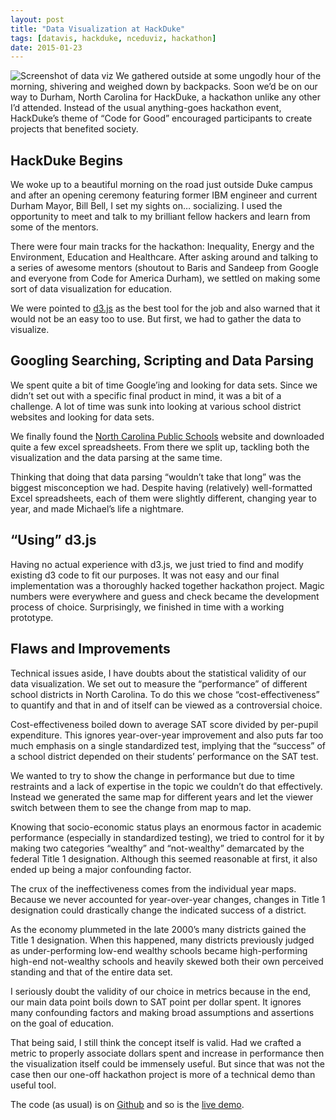 ```yaml
---
layout: post
title: "Data Visualization at HackDuke"
tags: [datavis, hackduke, nceduviz, hackathon]
date: 2015-01-23
---
```

![Screenshot of data viz](http://i.imgur.com/DWLwnMv.png?1)
We gathered outside at some ungodly hour of the morning, shivering and weighed
down by backpacks. Soon we&rsquo;d be on our way to Durham, North Carolina for
HackDuke, a hackathon unlike any other I&rsquo;d attended. Instead of the usual
anything-goes hackathon event, HackDuke&rsquo;s theme of &ldquo;Code for Good&rdquo;
encouraged participants to create projects that benefited society.

## HackDuke Begins

We woke up to a beautiful morning on the road just outside Duke campus and
after an opening ceremony featuring former IBM engineer and current Durham
Mayor, Bill Bell, I set my sights on&hellip; socializing. I used the opportunity
to meet and talk to my brilliant fellow hackers and learn from some of the
mentors.

There were four main tracks for the hackathon: Inequality, Energy and the
Environment, Education and Healthcare. After asking around and talking to a
series of awesome mentors (shoutout to Baris and Sandeep from Google and
everyone from Code for America Durham), we settled on making some sort of data
visualization for education.

We were pointed to [d3.js](http://d3js.org/) as the best tool for the job and
also warned that it would not be an easy too to use. But first, we had to gather
the data to visualize.

## Googling Searching, Scripting and Data Parsing

We spent quite a bit of time Google&rsquo;ing and looking for data sets.
Since we didn&rsquo;t set out with a specific final product in mind, it was a
bit of a challenge. A lot of time was sunk into looking at various school
district websites and looking for data sets.

We finally found the [North Carolina Public Schools](http://www.ncpublicschools.org/)
website and downloaded quite a few excel spreadsheets. From there we split
up, tackling both the visualization and the data parsing at the same time.

Thinking that doing that data parsing &ldquo;wouldn&rsquo;t take that
long&rdquo; was the biggest misconception we had. Despite having (relatively)
well-formatted Excel spreadsheets, each of them were slightly different,
changing year to year, and made Michael&rsquo;s life a nightmare.

## &ldquo;Using&rdquo; d3.js

Having no actual experience with d3.js, we just tried to find and modify
existing d3 code to fit our purposes. It was not easy and our final
implementation was a thoroughly hacked together hackathon project. Magic numbers
were everywhere and guess and check became the development process of choice.
Surprisingly, we finished in time with a working prototype.

## Flaws and Improvements

Technical issues aside, I have doubts about the statistical validity of our
data visualization. We set out to measure the &ldquo;performance&rdquo; of
different school districts in North Carolina. To do this we chose
&ldquo;cost-effectiveness&rdquo; to quantify and that in and of itself can be
viewed as a controversial choice.

Cost-effectiveness boiled down to average SAT score divided by per-pupil
expenditure. This ignores year-over-year improvement and also puts far too much
emphasis on a single standardized test, implying that the &ldquo;success&rdquo;
of a school district depended on their students&rsquo; performance on the SAT
test.

We wanted to try to show the change in performance but due to time restraints
and a lack of expertise in the topic we couldn&rsquo;t do that effectively.
Instead we generated the same map for different years and let the viewer
switch between them to see the change from map to map.

Knowing that socio-economic status plays an enormous factor in academic
performance (especially in standardized testing), we tried to control for it
by making two categories &ldquo;wealthy&rdquo; and &ldquo;not-wealthy&rdquo;
demarcated by the federal Title 1 designation. Although this seemed reasonable
at first, it also ended up being a major confounding factor.

The crux of the ineffectiveness comes from the individual year maps.
Because we never accounted for year-over-year changes, changes in Title 1
designation could drastically change the indicated success of a district.

As the economy plummeted in the late 2000&rsquo;s many districts gained the
Title 1 designation. When this happened, many districts previously judged as
under-performing low-end wealthy schools became high-performing high-end
not-wealthy schools and heavily skewed both their own perceived standing and
that of the entire data set.

I seriously doubt the validity of our choice in metrics because in the end, our main data point boils down to SAT point per dollar spent. It ignores many
confounding factors and making broad assumptions and assertions on the goal of
education.

That being said, I still think the concept itself is valid. Had we crafted
a metric to properly associate dollars spent and increase in performance then
the visualization itself could be immensely useful. But since that was not the
case then our one-off hackathon project is more of a technical demo than
useful tool.

The code (as usual) is on [Github](https://github.com/alternativeheroes/nceduviz) and so is the [live demo](https://alternativeheroes.github.io/nceduviz).

<!--

# Outline

<intro>

we brainstormed and met some cool people (sandeep and baris from google, code
for america - durham mentors)

 1. decided on data visualization - thought it would be ez - d3.js... hard
 2. need to tell a story with the interactive
 3. chose education as our topic (seemed to have lots of data)
 4. looking for data (semi difficult) - lots of googling, lots of scripting
 5. d3.js magic - used and hacked/modified example code
 6. *working* demo
 7. flaws in analysis
   - gaps in data and inaccurate representation of abnormal school districts
   - statistical badness
   - use of standardized testing as metric
   - no use of growth year-over-year
 8. ways to improve
   - fix above flaws
   - more in depth data about each district (labeling)

-->
